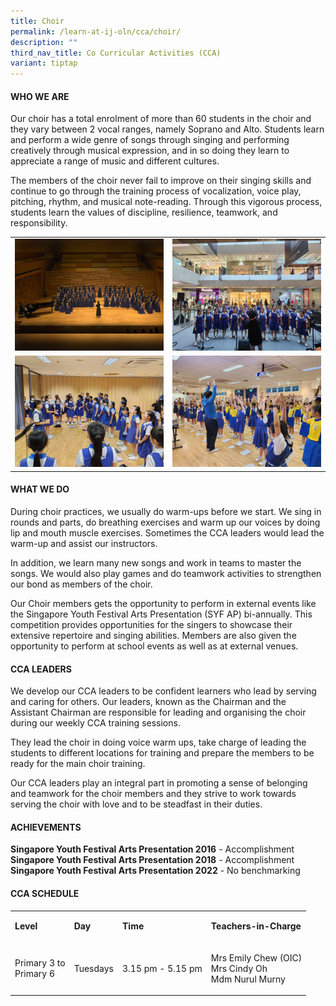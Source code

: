 ```yaml
---
title: Choir
permalink: /learn-at-ij-oln/cca/choir/
description: ""
third_nav_title: Co Curricular Activities (CCA)
variant: tiptap
---
```

<h4>WHO WE ARE</h4><p>Our choir has a total enrolment of more than 60 students in the choir and they vary between 2 vocal ranges, namely Soprano and Alto. Students learn and perform a wide genre of songs through singing and performing creatively through musical expression, and in so doing they learn to appreciate a range of music and different cultures.</p><p>The members of the choir never fail to improve on their singing skills and continue to go through the training process of vocalization, voice play, pitching, rhythm, and musical note-reading. Through this vigorous process, students learn the values of discipline, resilience, teamwork, and responsibility.</p><table><tbody><tr><td rowspan="1" colspan="1"><div class="isomer-image-wrapper"><img style="width: 100%" height="auto" width="100%" alt="" src="/images/CCAPics/Choir1w.jpg"></div></td><td rowspan="1" colspan="1"><div class="isomer-image-wrapper"><img style="width: 100%" height="auto" width="100%" alt="" src="/images/CCAPics/Choir2w.jpg"></div></td></tr><tr><td rowspan="1" colspan="1"><div class="isomer-image-wrapper"><img style="width: 100%" height="auto" width="100%" alt="" src="/images/CCAPics/Choir3w.jpg"></div></td><td rowspan="1" colspan="1"><div class="isomer-image-wrapper"><img style="width: 100%" height="auto" width="100%" alt="" src="/images/CCAPics/Choir4w.jpg"></div></td></tr></tbody></table><h4>WHAT WE DO</h4><p>During choir practices, we usually do warm-ups before we start. We sing in rounds and parts, do breathing exercises and warm up our voices by doing lip and mouth muscle exercises. Sometimes the CCA leaders would lead the warm-up and assist our instructors.</p><p>In addition, we learn many new songs and work in teams to master the songs. We would also play games and do teamwork activities to strengthen our bond as members of the choir.</p><p>Our Choir members gets the opportunity to perform in external events like the Singapore Youth Festival Arts Presentation (SYF AP) bi-annually. This competition provides opportunities for the singers to showcase their extensive repertoire and singing abilities. Members are also given the opportunity to perform at school events as well as at external venues.</p><h4>CCA LEADERS</h4><p>We develop our CCA leaders to be confident learners who lead by serving and caring for others. Our leaders, known as the Chairman and the Assistant Chairman are responsible for leading and organising the choir during our weekly CCA training sessions.</p><p>They lead the choir in doing voice warm ups, take charge of leading the students to different locations for training and prepare the members to be ready for the main choir training.</p><p>Our CCA leaders play an integral part in promoting a sense of belonging and teamwork for the choir members and they strive to work towards serving the choir with love and to be steadfast in their duties.</p><h4>ACHIEVEMENTS</h4><p><strong>Singapore Youth Festival Arts Presentation 2016</strong> - Accomplishment<br><strong>Singapore Youth Festival Arts Presentation 2018</strong> - Accomplishment<br><strong>Singapore Youth Festival Arts Presentation 2022</strong> - No benchmarking</p><h4>CCA SCHEDULE</h4><table><tbody><tr><td rowspan="1" colspan="1"><p><strong>Level</strong></p></td><td rowspan="1" colspan="1"><p><strong>Day</strong></p></td><td rowspan="1" colspan="1"><p><strong>Time</strong></p></td><td rowspan="1" colspan="1"><p><strong>Teachers-in-Charge</strong></p></td></tr><tr><td rowspan="1" colspan="1"><p>Primary 3 to<br>Primary 6</p></td><td rowspan="1" colspan="1"><p>Tuesdays</p></td><td rowspan="1" colspan="1"><p>3.15 pm - 5.15 pm</p></td><td rowspan="1" colspan="1"><p>Mrs Emily Chew (OIC)<br>Mrs Cindy Oh<br>Mdm Nurul Murny</p></td></tr></tbody></table><p></p>